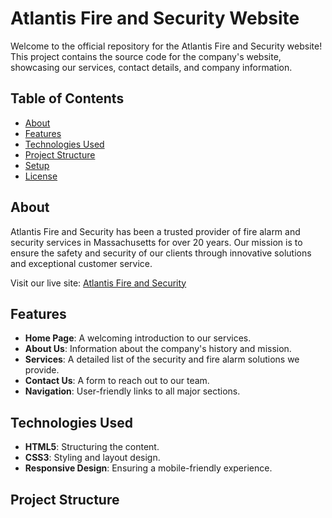 # Atlantis Fire and Security Website

Welcome to the official repository for the Atlantis Fire and Security website! This project contains the source code for the company's website, showcasing our services, contact details, and company information.

## Table of Contents

- [About](#about)
- [Features](#features)
- [Technologies Used](#technologies-used)
- [Project Structure](#project-structure)
- [Setup](#setup)
- [License](#license)

## About

Atlantis Fire and Security has been a trusted provider of fire alarm and security services in Massachusetts for over 20 years. Our mission is to ensure the safety and security of our clients through innovative solutions and exceptional customer service.

Visit our live site: [Atlantis Fire and Security](https://atlantisfireandsecurity.com)

## Features

- **Home Page**: A welcoming introduction to our services.
- **About Us**: Information about the company's history and mission.
- **Services**: A detailed list of the security and fire alarm solutions we provide.
- **Contact Us**: A form to reach out to our team.
- **Navigation**: User-friendly links to all major sections.

## Technologies Used

- **HTML5**: Structuring the content.
- **CSS3**: Styling and layout design.
- **Responsive Design**: Ensuring a mobile-friendly experience.

## Project Structure

